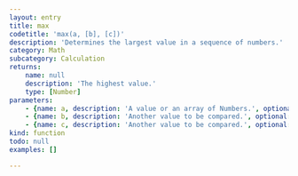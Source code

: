```yaml
---
layout: entry
title: max
codetitle: 'max(a, [b], [c])'
description: 'Determines the largest value in a sequence of numbers.'
category: Math
subcategory: Calculation
returns:
    name: null
    description: 'The highest value.'
    type: [Number]
parameters:
    - {name: a, description: 'A value or an array of Numbers.', optional: false, type: [Number, Array]}
    - {name: b, description: 'Another value to be compared.', optional: true, type: [Number]}
    - {name: c, description: 'Another value to be compared.', optional: true, type: [Number]}
kind: function
todo: null
examples: []

---
```

